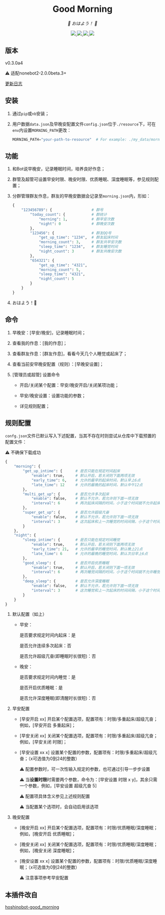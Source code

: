 <div align="center">

# Good Morning

<!-- prettier-ignore-start -->
<!-- markdownlint-disable-next-line MD036 -->
_🌈 おはよう！ 🌈_
<!-- prettier-ignore-end -->

</div>
<p align="center">
  
  <a href="https://github.com/MinatoAquaCrews/nonebot_plugin_morning/blob/beta/LICENSE">
    <img src="https://img.shields.io/github/license/MinatoAquaCrews/nonebot_plugin_morning?color=blue">
  </a>
  
  <a href="https://github.com/nonebot/nonebot2">
    <img src="https://img.shields.io/badge/nonebot2-2.0.0b3+-green">
  </a>
  
  <a href="https://github.com/MinatoAquaCrews/nonebot_plugin_morning/releases/tag/v0.3.0a4">
    <img src="https://img.shields.io/github/v/release/MinatoAquaCrews/nonebot_plugin_morning?color=orange&include_prereleases">
  </a>

  <a href="https://www.codefactor.io/repository/github/MinatoAquaCrews/nonebot_plugin_morning">
    <img src="https://img.shields.io/codefactor/grade/github/MinatoAquaCrews/nonebot_plugin_morning/main?color=red">
  </a>
  
</p>

## 版本

v0.3.0a4

⚠ 适配nonebot2-2.0.0beta.3+

[更新日志](https://github.com/MinatoAquaCrews/nonebot_plugin_morning/releases/tag/v0.3.0a4)

## 安装

1. 通过`pip`或`nb`安装；

2. 用户数据`data.json`及早晚安配置文件`config.json`位于`./resource`下，可在`env`内设置`MORNING_PATH`更改：

    ```python
    MORNING_PATH="your-path-to-resource"  # For example: ./my_data/morning_resource/
    ```

## 功能

1. 和Bot说早晚安，记录睡眠时间，培养良好作息；

2. 群管及超管可设置早安时限、晚安时限、优质睡眠、深度睡眠等，参见规则配置；

3. 分群管理群友作息，群友的早晚安数据会记录至`morning.json`内，形如：

    ``` python
    {
        "123456789": {                  # 群号
            "today_count": {            # 群统计
                "morning": 1,           # 群早安次数
                "night": 0              # 群晚安次数
            },
            "123456": {                 # 群友QQ号
                "get_up_time": "1234",  # 群友起床时间
                "morning_count": 3,     # 群友共早安次数
                "sleep_time": "1234",   # 群友睡觉时间
                "night_count": 3        # 群友共晚安次数
            },
            "654321": {
                "get_up_time": "4321",
                "morning_count": 5,
                "sleep_time": "4321",
                "night_count": 5 
            }           
        }
    }
    ```

4. おはよう！🌈

## 命令

1. 早晚安：[早安/晚安]，记录睡眠时间；

2. 查看我的作息：[我的作息]；

3. 查看群友作息：[群友作息]，看看今天几个人睡觉或起床了；

4. 查看当前安早晚安配置（规则）：[早晚安设置]；

5. [管理员或超管] 设置命令

    - 开启/关闭某个配置：早安/晚安开启/关闭某项功能；

    - 早安/晚安设置：设置功能的参数；

    - 详见规则配置；

## 规则配置

`confg.json`文件已默认写入下述配置，当其不存在时则尝试从仓库中下载预置的配置文件：

⚠ 不确保下载成功

``` python
{
    "morning": {
        "get_up_intime": {      # 是否只能在规定时间起床
            "enable": true,     # 默认开启，若关闭则下面两项无效
            "early_time": 6,    # 允许的最早的起床时间，默认早上6点
            "late_time": 12     # 允许的最晚的起床时间，默认中午12点
        },
        "multi_get_up": {       # 是否允许多次起床
            "enable": false,    # 默认不允许，若允许则下面一项无效
            "interval": 6       # 两次起床间隔的时间，小于这个时间就不允许起床
        },
        "super_get_up": {       # 是否允许超级亢奋
            "enable": false,    # 默认不允许，若允许则下面一项无效
            "interval": 3       # 这次起床和上一次睡觉的时间间隔，小于这个时间就不允许起床，不怕猝死？给我睡！
        }
    },
    "night": {
        "sleep_intime": {       # 是否只能在规定时间睡觉
            "enable": true,     # 默认开启，若关闭则下面两项无效
            "early_time": 21,   # 允许的最早的睡觉时间，默认晚上21点
            "late_time": 6      # 允许的最晚的睡觉时间，默认次日早上6点
        },
        "good_sleep": {         # 是否开启优质睡眠
            "enable": true,     # 默认开启，若关闭则下面一项无效
            "interval": 6       # 两次睡觉间隔的时间，小于这个时间就不允许睡觉
        },
        "deep_sleep": {         # 是否允许深度睡眠
            "enable": false,    # 默认不允许，若允许则下面一项无效
            "interval": 3       # 这次睡觉和上一次起床的时间间隔，小于这个时间就不允许睡觉，睡个锤子，快起床！
        }
    }
}
``` 

1. 默认配置（如上）

    - 早安：

		是否要求规定时间内起床：是

		是否允许连续多次起床：否

		是否允许超级亢奋(即睡眠时长很短)：否

    - 晚安：

		是否要求规定时间内睡觉：是

		是否开启优质睡眠：是
      
		是否允许深度睡眠(即清醒时长很短)：否

2. 早安配置
    
    - [早安开启 xx] 开启某个配置选项，配置项有：时限/多重起床/超级亢奋；例如，[早安开启 多重起床]；
    
    - [早安关闭 xx] 关闭某个配置选项，配置项有：时限/多重起床/超级亢奋；例如，[早安关闭 时限]；
    
    - [早安设置 xx x] 设置某个配置的参数，配置项有：时限/多重起床/超级亢奋；（x可选值为0到24的整数）
      
		⚠ 配置参数时，可一次性输入规定的参数，也可通过引导一步步设置
	  
		⚠ 当**设置时限**时需要两个参数，命令为：[早安设置 时限 x y]，其余只需一个参数，例如，[早安设置 超级亢奋 5]

		⚠ 配置项具体含义参见上述规则配置
		
		⚠ 当配置某个选项时，会自动启用该选项

3. 晚安配置
    
    - [晚安开启 xx] 开启某个配置选项，配置项有：时限/优质睡眠/深度睡眠；例如，[晚安开启 优质睡眠]；
    
    - [晚安关闭 xx] 关闭某个配置选项，配置项有：时限/优质睡眠/深度睡眠；例如，[晚安关闭 深度睡眠]；
    
    - [晚安设置 xx x] 设置某个配置的参数，配置项有：时限/优质睡眠/深度睡眠；（x可选值为0到24的整数）
      
		⚠ 注意事项参考早安配置

## 本插件改自

[hoshinobot-good_morning](https://github.com/azmiao/good_morning)